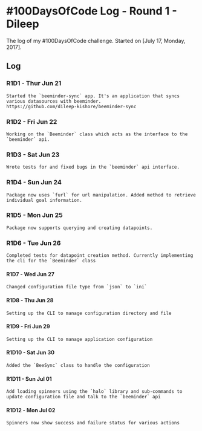 # #100DaysOfCode Log - Round 1 - Dileep

The log of my #100DaysOfCode challenge. Started on [July 17, Monday, 2017].

## Log

### R1D1 - Thur Jun 21
    Started the `beeminder-sync` app. It's an application that syncs various datasources with beeminder.
    https://github.com/dileep-kishore/beeminder-sync

### R1D2 - Fri Jun 22
    Working on the `Beeminder` class which acts as the interface to the `beeminder` api.

### R1D3 - Sat Jun 23
    Wrote tests for and fixed bugs in the `beeminder` api interface.

### R1D4 - Sun Jun 24
    Package now uses `furl` for url manipulation. Added method to retrieve individual goal information.

### R1D5 - Mon Jun 25
    Package now supports querying and creating datapoints.

### R1D6 - Tue Jun 26
    Completed tests for datapoint creation method. Currently implementing the cli for the `Beeminder` class

#### R1D7 - Wed Jun 27
    Changed configuration file type from `json` to `ini`

#### R1D8 - Thu Jun 28
    Setting up the CLI to manage configuration directory and file

#### R1D9 - Fri Jun 29
    Setting up the CLI to manage application configuration

#### R1D10 - Sat Jun 30
    Added the `BeeSync` class to handle the configuration

#### R1D11 - Sun Jul 01
    Add loading spinners using the `halo` library and sub-commands to update configuration file and talk to the `beeminder` api

#### R1D12 - Mon Jul 02
    Spinners now show success and failure status for various actions

